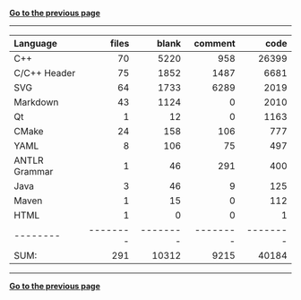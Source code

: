 [**Go to the previous page**](../../README.md)

----

Language|files|blank|comment|code
:-------|-------:|-------:|-------:|-------:
C++|70|5220|958|26399
C/C++ Header|75|1852|1487|6681
SVG|64|1733|6289|2019
Markdown|43|1124|0|2010
Qt|1|12|0|1163
CMake|24|158|106|777
YAML|8|106|75|497
ANTLR Grammar|1|46|291|400
Java|3|46|9|125
Maven|1|15|0|112
HTML|1|0|0|1
--------|--------|--------|--------|--------
SUM:|291|10312|9215|40184

----


[**Go to the previous page**](../../README.md)
